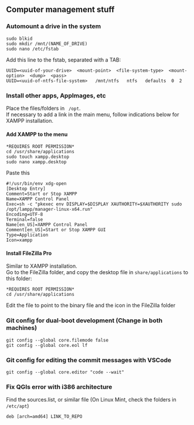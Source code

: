## Computer management stuff

### Automount a drive in the system
```
sudo blkid
sudo mkdir /mnt/(NAME_OF_DRIVE)
sudo nano /etc/fstab
```
Add this line to the fstab, separated with a TAB:
```
UUID=<uuid-of-your-drive>  <mount-point>  <file-system-type>  <mount-option>  <dump>  <pass>
UUID=<uuid-of-ntfs-file-system>   /mnt/ntfs   ntfs   defaults  0  2
```

### Install other apps, AppImages, etc
Place the files/folders in ``` /opt```.<br>
If necessary to add a link in the main menu, follow indications below for XAMPP installation.

#### Add XAMPP to the menu
```
*REQUIRES ROOT PERMISSION*
cd /usr/share/applications
sudo touch xampp.desktop
sudo nano xampp.desktop
```
Paste this
```
#!/usr/bin/env xdg-open
[Desktop Entry]
Comment=Start or Stop XAMPP
Name=XAMPP Control Panel
Exec=sh -c "pkexec env DISPLAY=$DISPLAY XAUTHORITY=$XAUTHORITY sudo /opt/lampp/manager-linux-x64.run"
Encoding=UTF-8
Terminal=false
Name[en_US]=XAMPP Control Panel
Comment[en_US]=Start or Stop XAMPP GUI
Type=Application
Icon=xampp
```

#### Install FileZilla Pro
Similar to XAMPP installation.<br>
Go to the FileZilla folder, and copy the desktop file in ```share/applications``` to this folder:
```
*REQUIRES ROOT PERMISSION*
cd /usr/share/applications
```
Edit the file to point to the binary file and the icon in the FileZilla folder

### Git config for dual-boot development (Change in both machines)
```
git config --global core.filemode false
git config --global core.eol lf
```

### Git config for editing the commit messages with VSCode
```
git config --global core.editor "code --wait"
```

### Fix QGIs error with i386 architecture
Find the sources.list, or similar file (On Linux Mint, check the folders in ```/etc/apt```)
```
deb [arch=amd64] LINK_TO_REPO
```